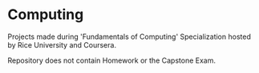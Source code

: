 # Computing

Projects made during 'Fundamentals of Computing' Specialization hosted by Rice University and Coursera.

Repository does not contain Homework or the Capstone Exam.
